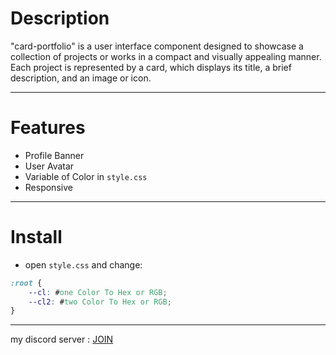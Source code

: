 # Description
"card-portfolio" is a user interface component designed to showcase a collection of projects or works in a compact and visually appealing manner. Each project is represented by a card, which displays its title, a brief description, and an image or icon.
_________________________________________
# Features
- Profile Banner
- User Avatar
- Variable of Color in `style.css`
- Responsive
_________________________________________
# Install
- open `style.css` and change:
```css
:root {
	--cl: #one Color To Hex or RGB;
	--cl2: #two Color To Hex or RGB;
}
```
_________________________________________
my discord server : [JOIN](https://discord.gg/tckXBhv3Rw)
